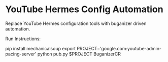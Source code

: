 <!--* freshness: { owner: 'victorngo' reviewed: '2020-05-04' } *-->

# YouTube Hermes Config Automation

Replace YouTube Hermes configuration tools with buganizer driven automation.

Run Instructions:

pip install mechanicalsoup
export PROJECT='google.com:youtube-admin-pacing-server'
python pub.py $PROJECT BuganizerCR
